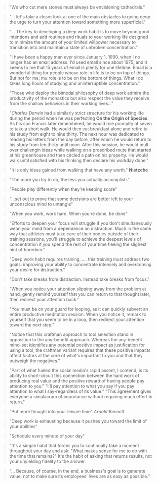 > "We who cut mere stones must always be envisioning cathedrals."

> "... let's take a closer look at one of the main obstacles to going deep:
> the urge to turn your attention toward something more superficial."

> "... The key to developing a deep work habit is to move beyond good intentions and add routines and rituals to your working life designed to minimize the amount of your limited willpower necessary to transition into and maintain a state of unbroken concentration."

> "I have been a happy man ever since January 1, 1990, when I no longer had an email address. I'd used email since about 1975, and it seems to me that 15 years of email is plenty for one lifetime. Email is a  wonderful thing for people whose role in life is to be on top of things. But not for me; mu role is to be on the bottom of things. What I do takes long hours of studying and uninterruptible concentration."

> "Those who deploy the bimodal philosophy of deep work admire the productivity of the monastics but also respect the value they receive from the shallow behaviors in their working lives..."

> "*Charles Darwin* had a similarly strict structure for his working life during the period when he was perfecting **On the Origin of Species**. As his son Francis later remembered, he would rise promplty at seven to take a short walk. He would then eat breakfast alone and retire to his study from eight to nine thirty. The next hour was dedicated to reading his letters from the day before, after which he would return to his study from ten thirty until noon. After this session, he would mull over challengin ideas while walking on a proscribed route that started at his greenhouse and then circled a path on his property. He would walk until satisfied with his thinking then declare his workday done."

> "It is only ideas gained from walking that have any worth." **Nietzche**

> "The more you try to do, the less you actually accomplish."

> "People play differently when they're keeping score"

> "...set out to prove that some decisions are better left to your unconscious mind to untangle"

> "When you work, work hard. When you're done, be done"

> "Efforts to deepen your focus will struggle if you don't simultaneously wean your mind from a dependence on distraction. Much in the same way that athletes must take care of their bodies outside of their training sessions, you'll struggle to achieve the deepest levels of concentration if you spend the rest of your time fleeing the slighest hint of boredom."

> "Deep work habit requires training, ..., this training must address two goals: improving your ability to concentrate intensely and overcoming your desire for distraction."

> "Don't take breaks from distraction. Instead take breaks from focus."

> "When you notice your attention slipping away from the problem at hand, gently remind yourself that you can return to that thought later, then redirect your attention back."

> "You must be on your guard for looping, as it can quickly subvert an entire productive meditation session. When you notice it, remark to yourself that you seem to be in a loop, then redirect your attention toward the next step."

> "Notice that this craftman approach to tool selection stand in opposition to the any-benefit approach. Whereas the any-benefit mind-set identifies any potential positive impact as justification for using a tool, the craftman variant requires that these positive impacts affect factors at the core of what's important to you and that they outweigh the negatives."

> "Part of what fueled the social media's rapid assent, I contend, is its ability to short-circuit this connection between the hard work of producing real value and the positive reward of having people pay attention to you."
> "I'll pay attention to what you say if you pay attention to what I say-regardless of its value."
> "This agreement gives everyone a simulacrum of importance without requiring much effort in return."

> "Put more thought into your leisure time" *Arnold Bennett*

> "Deep work is exhausting because it pushes you toward the limit of your abilities"

> "Schedule every minute of your day"

> "It's a simple habit that forces you to continually take a moment throughout your day and ask: "What makes sense for me to do with the time that remains?" It's the habit of asking that returns results, not your unyielding fidelity to the answer.

> "... Because, of course, in the end, a business's goal is to generate value, not to make sure its employees' lives are as easy as possible."
